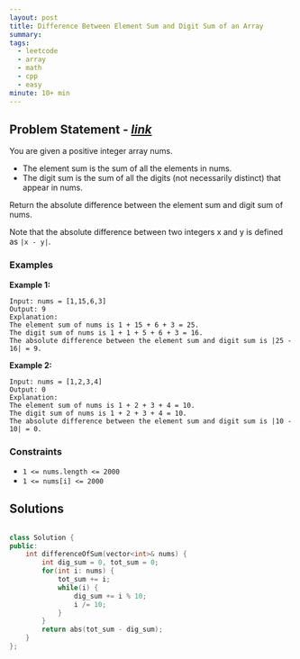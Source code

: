 ```yaml
---
layout: post
title: Difference Between Element Sum and Digit Sum of an Array
summary:
tags:
  - leetcode
  - array
  - math
  - cpp
  - easy
minute: 10+ min
---
```


## Problem Statement - [_link_](https://leetcode.com/problems/difference-between-element-sum-and-digit-sum-of-an-array/description/)

You are given a positive integer array nums.

+ The element sum is the sum of all the elements in nums.
+ The digit sum is the sum of all the digits (not necessarily distinct) that appear in nums.

Return the absolute difference between the element sum and digit sum of nums.

Note that the absolute difference between two integers x and y is defined as `|x - y|`.

### Examples

**Example 1:**  
```
Input: nums = [1,15,6,3]
Output: 9
Explanation: 
The element sum of nums is 1 + 15 + 6 + 3 = 25.
The digit sum of nums is 1 + 1 + 5 + 6 + 3 = 16.
The absolute difference between the element sum and digit sum is |25 - 16| = 9.
```

**Example 2:**  
```
Input: nums = [1,2,3,4]
Output: 0
Explanation:
The element sum of nums is 1 + 2 + 3 + 4 = 10.
The digit sum of nums is 1 + 2 + 3 + 4 = 10.
The absolute difference between the element sum and digit sum is |10 - 10| = 0.
```

### Constraints

- `1 <= nums.length <= 2000`
- `1 <= nums[i] <= 2000`

## Solutions

```cpp

class Solution {
public:
    int differenceOfSum(vector<int>& nums) {
        int dig_sum = 0, tot_sum = 0;
        for(int i: nums) {
            tot_sum += i;
            while(i) {
                dig_sum += i % 10;
                i /= 10;
            }
        }
        return abs(tot_sum - dig_sum);
    }
};

```
